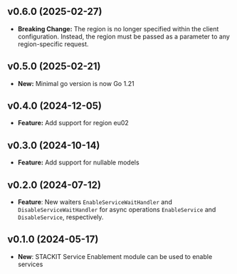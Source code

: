 ## v0.6.0 (2025-02-27)
- **Breaking Change:** The region is no longer specified within the client configuration. Instead, the region must be passed as a parameter to any region-specific request.

## v0.5.0 (2025-02-21)
- **New:** Minimal go version is now Go 1.21

## v0.4.0 (2024-12-05)

- **Feature:** Add support for region eu02

## v0.3.0 (2024-10-14)

- **Feature:** Add support for nullable models

## v0.2.0 (2024-07-12)

- **Feature**: New waiters `EnableServiceWaitHandler` and `DisableServiceWaitHandler` for async operations `EnableService` and `DisableService`, respectively.

## v0.1.0 (2024-05-17)

- **New**: STACKIT Service Enablement module can be used to enable services

